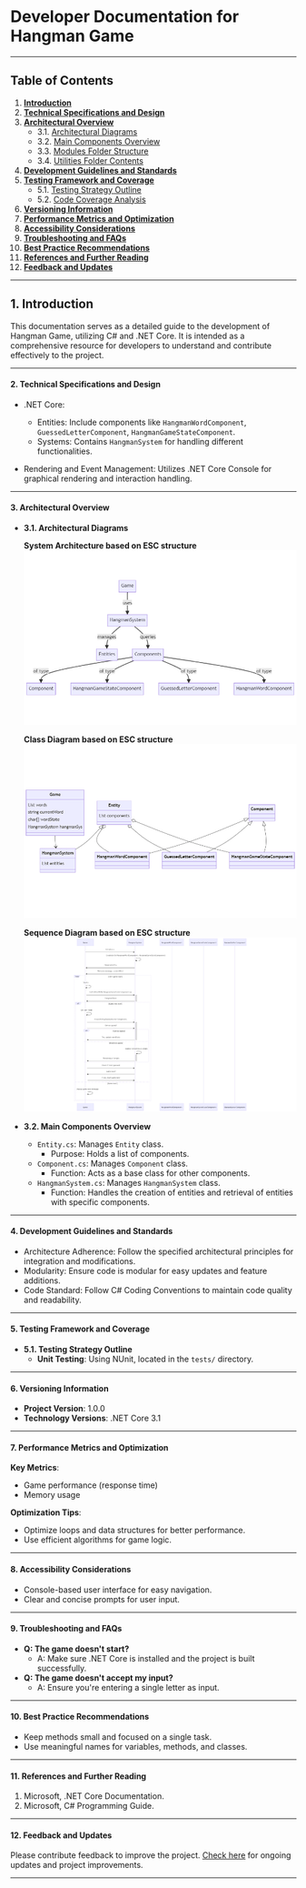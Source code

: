 # Developer Documentation for Hangman Game
___

## Table of Contents
1. **[Introduction](#1-introduction)**
2. **[Technical Specifications and Design](#2-technical-specifications-and-design)**
3. **[Architectural Overview](#3-architectural-overview)**
    - 3.1. [Architectural Diagrams](#31-architectural-diagrams)
    - 3.2. [Main Components Overview](#32-main-components-overview)
    - 3.3. [Modules Folder Structure](#33-modules-folder-structure)
    - 3.4. [Utilities Folder Contents](#34-utilities-folder-contents)
4. **[Development Guidelines and Standards](#4-development-guidelines-and-standards)**
5. **[Testing Framework and Coverage](#5-testing-framework-and-coverage)**
    - 5.1. [Testing Strategy Outline](#51-testing-strategy-outline)
    - 5.2. [Code Coverage Analysis](#52-code-coverage-analysis)
6. **[Versioning Information](#6-versioning-information)**
7. **[Performance Metrics and Optimization](#7-performance-metrics-and-optimization)**
8. **[Accessibility Considerations](#8-accessibility-considerations)**
9. **[Troubleshooting and FAQs](#9-troubleshooting-and-faqs)**
10. **[Best Practice Recommendations](#10-best-practice-recommendations)**
11. **[References and Further Reading](#11-references-and-further-reading)**
12. **[Feedback and Updates](#12-feedback-and-updates)**

---

## 1. Introduction
This documentation serves as a detailed guide to the development of Hangman Game, utilizing C# and .NET Core. It is intended as a comprehensive resource for developers to understand and contribute effectively to the project.

---

#### 2. Technical Specifications and Design
- .NET Core:
  - Entities: Include components like `HangmanWordComponent`, `GuessedLetterComponent`, `HangmanGameStateComponent`.
  - Systems: Contains `HangmanSystem` for handling different functionalities.

- Rendering and Event Management: Utilizes .NET Core Console for graphical rendering and interaction handling.

---

#### 3. Architectural Overview
- **3.1. Architectural Diagrams**


  **System Architecture based on ESC structure**
  ![System Architecture](../assets/system_architecture.png)

  **Class Diagram based on ESC structure**
  ![Class Diagram](../assets/class_diagram.png)

  **Sequence Diagram based on ESC structure**
  ![Sequence Diagram](../assets/sequence_diagram.png)

- **3.2. Main Components Overview**
  - `Entity.cs`: Manages `Entity` class.
    - Purpose: Holds a list of components.
  - `Component.cs`: Manages `Component` class.
    - Function: Acts as a base class for other components.
  - `HangmanSystem.cs`: Manages `HangmanSystem` class.
    - Function: Handles the creation of entities and retrieval of entities with specific components.

---

#### 4. Development Guidelines and Standards
- Architecture Adherence: Follow the specified architectural principles for integration and modifications.
- Modularity: Ensure code is modular for easy updates and feature additions.
- Code Standard: Follow C# Coding Conventions to maintain code quality and readability.

---

#### 5. Testing Framework and Coverage
- **5.1. Testing Strategy Outline**
  - **Unit Testing**: Using NUnit, located in the `tests/` directory.

---
#### 6. Versioning Information
- **Project Version**: 1.0.0
- **Technology Versions**: .NET Core 3.1

---

#### 7. Performance Metrics and Optimization
**Key Metrics**:
- Game performance (response time)
- Memory usage

**Optimization Tips**:
- Optimize loops and data structures for better performance.
- Use efficient algorithms for game logic.

---

#### 8. Accessibility Considerations
- Console-based user interface for easy navigation.
- Clear and concise prompts for user input.

---

#### 9. Troubleshooting and FAQs
- **Q: The game doesn't start?**
  - A: Make sure .NET Core is installed and the project is built successfully.
- **Q: The game doesn't accept my input?**
  - A: Ensure you're entering a single letter as input.

---

#### 10. Best Practice Recommendations
- Keep methods small and focused on a single task.
- Use meaningful names for variables, methods, and classes.

---

#### 11. References and Further Reading
1. Microsoft, .NET Core Documentation.
2. Microsoft, C# Programming Guide.

---

#### 12. Feedback and Updates
Please contribute feedback to improve the project. [Check here](https://github.com/0Sebbe/hangman_ecs) for ongoing updates and project improvements.

---